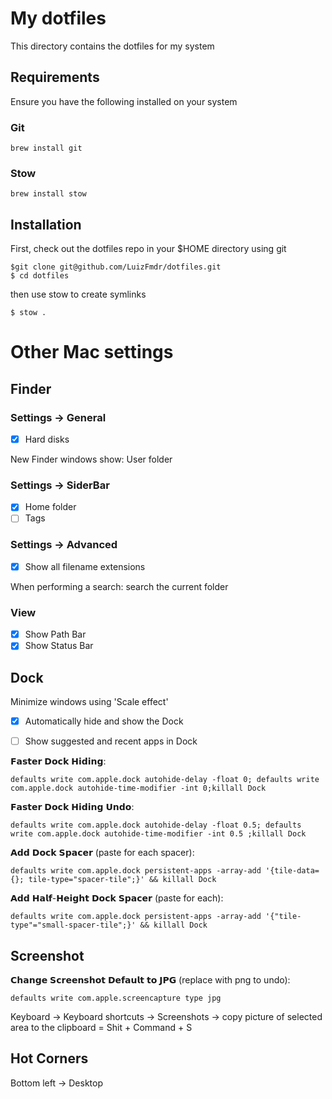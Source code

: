 # My dotfiles

This directory contains the dotfiles for my system

## Requirements

Ensure you have the following installed on your system

### Git 
```
brew install git
```

### Stow

```
brew install stow
```

## Installation

First, check out the  dotfiles repo in your $HOME directory using git

```
$git clone git@github.com/LuizFmdr/dotfiles.git
$ cd dotfiles
```

then use stow to create symlinks

```
$ stow .
```

# Other Mac settings

## Finder

### Settings -> General 

- [x] Hard disks

New Finder windows show: User folder

### Settings -> SiderBar

- [x] Home folder
- [ ] Tags

### Settings -> Advanced

- [x] Show all filename extensions

When performing a search: search the current folder

### View
- [x] Show Path Bar
- [x] Show Status Bar

## Dock

Minimize windows using 'Scale effect'

- [x] Automatically hide and show the Dock

- [ ] Show suggested and recent apps in Dock

𝗙𝗮𝘀𝘁𝗲𝗿 𝗗𝗼𝗰𝗸 𝗛𝗶𝗱𝗶𝗻𝗴: 
```
defaults write com.apple.dock autohide-delay -float 0; defaults write com.apple.dock autohide-time-modifier -int 0;killall Dock
```
𝗙𝗮𝘀𝘁𝗲𝗿 𝗗𝗼𝗰𝗸 𝗛𝗶𝗱𝗶𝗻𝗴 𝗨𝗻𝗱𝗼: 
```
defaults write com.apple.dock autohide-delay -float 0.5; defaults write com.apple.dock autohide-time-modifier -int 0.5 ;killall Dock
```
𝗔𝗱𝗱 𝗗𝗼𝗰𝗸 𝗦𝗽𝗮𝗰𝗲𝗿 (paste for each spacer): 
```
defaults write com.apple.dock persistent-apps -array-add '{tile-data={}; tile-type="spacer-tile";}' && killall Dock
```
𝗔𝗱𝗱 𝗛𝗮𝗹𝗳-𝗛𝗲𝗶𝗴𝗵𝘁 𝗗𝗼𝗰𝗸 𝗦𝗽𝗮𝗰𝗲𝗿 (paste for each): 
```
defaults write com.apple.dock persistent-apps -array-add '{"tile-type"="small-spacer-tile";}' && killall Dock
```

## Screenshot

𝗖𝗵𝗮𝗻𝗴𝗲 𝗦𝗰𝗿𝗲𝗲𝗻𝘀𝗵𝗼𝘁 𝗗𝗲𝗳𝗮𝘂𝗹𝘁 𝘁𝗼 𝗝𝗣𝗚 (replace with png to undo): 
```
defaults write com.apple.screencapture type jpg
```

Keyboard -> Keyboard shortcuts -> Screenshots -> copy picture of selected area to the clipboard = Shit + Command + S

## Hot Corners

Bottom left -> Desktop
